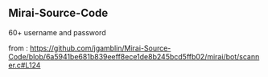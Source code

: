 ## Mirai-Source-Code

60+ username and password

from : https://github.com/jgamblin/Mirai-Source-Code/blob/6a5941be681b839eeff8ece1de8b245bcd5ffb02/mirai/bot/scanner.c#L124


